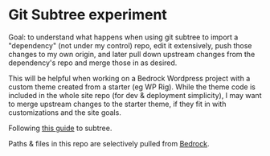 # Git Subtree experiment

Goal: to understand what happens when using git subtree to import a "dependency" (not under my control) repo, edit it extensively, push those changes to my own origin, and later pull down upstream changes from the dependency's repo and merge those in as desired.

This will be helpful when working on a Bedrock Wordpress project with a custom theme created from a starter (eg WP Rig). While the theme code is included in the whole site repo (for dev & deployment simplicity), I may want to merge upstream changes to the starter theme, if they fit in with customizations and the site goals.

Following [this guide](https://www.atlassian.com/git/tutorials/git-subtree) to subtree.

Paths & files in this repo are selectively pulled from [Bedrock](https://github.com/roots/bedrock).